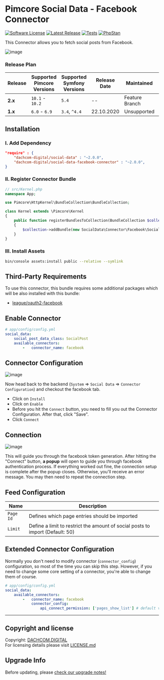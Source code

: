 # Pimcore Social Data - Facebook Connector

[![Software License](https://img.shields.io/badge/license-GPLv3-brightgreen.svg?style=flat-square)](LICENSE.md)
[![Latest Release](https://img.shields.io/packagist/v/dachcom-digital/social-data-facebook-connector.svg?style=flat-square)](https://packagist.org/packages/dachcom-digital/social-data-facebook-connector)
[![Tests](https://img.shields.io/github/workflow/status/dachcom-digital/pimcore-social-data-facebook-connector/Codeception/master?style=flat-square&logo=github&label=codeception)](https://github.com/dachcom-digital/pimcore-social-data-facebook-connector/actions?query=workflow%3ACodeception+branch%3Amaster)
[![PhpStan](https://img.shields.io/github/workflow/status/dachcom-digital/pimcore-social-data-facebook-connector/PHP%20Stan/master?style=flat-square&logo=github&label=phpstan%20level%204)](https://github.com/dachcom-digital/pimcore-social-data-facebook-connector/actions?query=workflow%3A"PHP+Stan"+branch%3Amaster)

This Connector allows you to fetch social posts from Facebook.

![image](https://user-images.githubusercontent.com/700119/94452916-5f51cb80-01b0-11eb-86b2-026d8b7ef6f7.png)

### Release Plan
| Release | Supported Pimcore Versions        | Supported Symfony Versions | Release Date | Maintained     | Branch     |
|---------|-----------------------------------|----------------------------|--------------|----------------|------------|
| **2.x** | `10.1` - `10.2`                   | `5.4`                      | --           | Feature Branch | master     |
| **1.x** | `6.0` - `6.9`                     | `3.4`, `^4.4`              | 22.10.2020   | Unsupported    | 1.x        |


## Installation

### I. Add Dependency
```json
"require" : {
    "dachcom-digital/social-data" : "~2.0.0",
    "dachcom-digital/social-data-facebook-connector" : "~2.0.0",
}
```

### II. Register Connector Bundle
```php
// src/Kernel.php
namespace App;

use Pimcore\HttpKernel\BundleCollection\BundleCollection;

class Kernel extends \Pimcore\Kernel
{
    public function registerBundlesToCollection(BundleCollection $collection)
    {
        $collection->addBundle(new SocialData\Connector\Facebook\SocialDataFacebookConnectorBundle());
    }
}
```

### III. Install Assets
```bash
bin/console assets:install public --relative --symlink
```

## Third-Party Requirements
To use this connector, this bundle requires some additional packages which will be also installed with this bundle:
- [league/oauth2-facebook](https://github.com/thephpleague/oauth2-facebook)

## Enable Connector
```yaml
# app/config/config.yml
social_data:
    social_post_data_class: SocialPost
    available_connectors:
        -   connector_name: facebook
```

## Connector Configuration
![image](https://user-images.githubusercontent.com/700119/94451768-164d4780-01af-11eb-9e52-3132ea02d714.png)

Now head back to the backend (`System` => `Social Data` => `Connector Configuration`) and checkout the facebook tab.
- Click on `Install`
- Click on `Enable`
- Before you hit the `Connect` button, you need to fill you out the Connector Configuration. After that, click "Save".
- Click `Connect`
  
## Connection
![image](https://user-images.githubusercontent.com/700119/95068621-d1249a80-0705-11eb-8ebb-b3b15e5e832f.png)

This will guide you through the facebook token generation. 
After hitting the "Connect" button, **a popup** will open to guide you through facebook authentication process. 
If everything worked out fine, the connection setup is complete after the popup closes.
Otherwise, you'll receive an error message. You may then need to repeat the connection step.

## Feed Configuration

| Name | Description
|------|----------------------|
| `Page Id` | Defines which page entries should be imported |
| `Limit` | Define a limit to restrict the amount of social posts to import (Default: 50) |

## Extended Connector Configuration
Normally you don't need to modify connector (`connector_config`) configuration, so most of the time you can skip this step.
However, if you need to change some core setting of a connector, you're able to change them of course.

```yaml
# app/config/config.yml
social_data:
    available_connectors:
        -   connector_name: facebook
            connector_config:
                api_connect_permission: ['pages_show_list'] # default value
```

***

## Copyright and license
Copyright: [DACHCOM.DIGITAL](http://dachcom-digital.ch)  
For licensing details please visit [LICENSE.md](LICENSE.md)  

## Upgrade Info
Before updating, please [check our upgrade notes!](UPGRADE.md)
